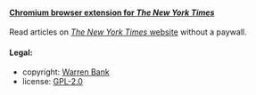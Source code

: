 #### [Chromium browser extension for _The New York Times_](https://github.com/warren-bank/crx-New-York-Times)

Read articles on [_The New York Times_ website](https://www.nytimes.com/) without a paywall.

#### Legal:

* copyright: [Warren Bank](https://github.com/warren-bank)
* license: [GPL-2.0](https://www.gnu.org/licenses/old-licenses/gpl-2.0.txt)
